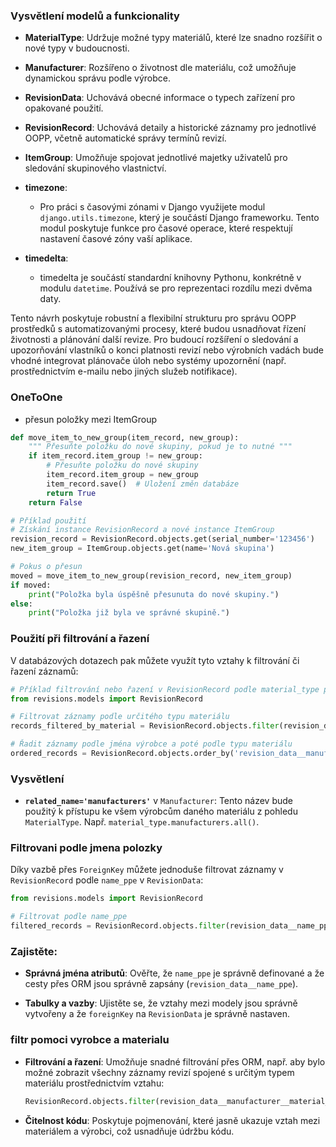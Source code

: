 ### Vysvětlení modelů a funkcionality

- **MaterialType**: Udržuje možné typy materiálů, které lze snadno rozšířit o nové typy v budoucnosti.

- **Manufacturer**: Rozšířeno o životnost dle materiálu, což umožňuje dynamickou správu podle výrobce.

- **RevisionData**: Uchovává obecné informace o typech zařízení pro opakované použití.

- **RevisionRecord**: Uchovává detaily a historické záznamy pro jednotlivé OOPP, včetně automatické správy termínů revizí.

- **ItemGroup**: Umožňuje spojovat jednotlivé majetky uživatelů pro sledování skupinového vlastnictví.

- **timezone**:
   - Pro práci s časovými zónami v Django využijete modul `django.utils.timezone`, který je součástí Django frameworku. Tento modul poskytuje funkce pro časové operace, které respektují nastavení časové zóny vaší aplikace.

- **timedelta**:
   - timedelta je součástí standardní knihovny Pythonu, konkrétně v modulu `datetime`. Používá se pro reprezentaci rozdílu mezi dvěma daty.


Tento návrh poskytuje robustní a flexibilní strukturu pro správu OOPP prostředků s automatizovanými procesy, které budou 
usnadňovat řízení životnosti a plánování další revize. Pro budoucí rozšíření o sledování a upozorňování vlastníků o konci 
platnosti revizí nebo výrobních vadách bude vhodné integrovat plánovače úloh nebo systémy upozornění 
(např. prostřednictvím e-mailu nebo jiných služeb notifikace).



### OneToOne
- přesun položky mezi ItemGroup

```python
def move_item_to_new_group(item_record, new_group):
    """ Přesuňte položku do nové skupiny, pokud je to nutné """
    if item_record.item_group != new_group:
        # Přesuňte položku do nové skupiny
        item_record.item_group = new_group
        item_record.save()  # Uložení změn databáze
        return True
    return False

# Příklad použití
# Získání instance RevisionRecord a nové instance ItemGroup
revision_record = RevisionRecord.objects.get(serial_number='123456')
new_item_group = ItemGroup.objects.get(name='Nová skupina')

# Pokus o přesun
moved = move_item_to_new_group(revision_record, new_item_group)
if moved:
    print("Položka byla úspěšně přesunuta do nové skupiny.")
else:
    print("Položka již byla ve správné skupině.")
```

### Použití při filtrování a řazení

V databázových dotazech pak můžete využít tyto vztahy k filtrování či řazení záznamů:

```python
# Příklad filtrování nebo řazení v RevisionRecord podle material_type přes vztah na Manufacturer
from revisions.models import RevisionRecord

# Filtrovat záznamy podle určitého typu materiálu
records_filtered_by_material = RevisionRecord.objects.filter(revision_data__manufacturer__material_type__name='Aluminum')

# Řadit záznamy podle jména výrobce a poté podle typu materiálu
ordered_records = RevisionRecord.objects.order_by('revision_data__manufacturer__name', 'revision_data__manufacturer__material_type__name')
```

### Vysvětlení

- **`related_name='manufacturers'`** v `Manufacturer`: Tento název bude použitý k přístupu ke všem výrobcům daného materiálu z pohledu `MaterialType`. Např. `material_type.manufacturers.all()`.

### Filtrovani podle jmena polozky

Díky vazbě přes `ForeignKey` můžete jednoduše filtrovat záznamy v `RevisionRecord` podle `name_ppe` v `RevisionData`:

```python
from revisions.models import RevisionRecord

# Filtrovat podle name_ppe
filtered_records = RevisionRecord.objects.filter(revision_data__name_ppe='Název PPE')
```

### Zajistěte:

- **Správná jména atributů**: Ověřte, že `name_ppe` je správně definované a že cesty přes ORM jsou správně zapsány (`revision_data__name_ppe`).
  
- **Tabulky a vazby**: Ujistěte se, že vztahy mezi modely jsou správně vytvořeny a že `foreignKey` na `RevisionData` je správně nastaven.

### filtr pomoci vyrobce a materialu 

- **Filtrování a řazení**: Umožňuje snadné filtrování přes ORM, např. aby bylo možné zobrazit všechny záznamy revizí spojené s určitým typem materiálu prostřednictvím vztahu:
  ```python
  RevisionRecord.objects.filter(revision_data__manufacturer__material_type__name='Some Material')
  ```
- **Čitelnost kódu**: Poskytuje pojmenování, které jasně ukazuje vztah mezi materiálem a výrobci, což usnadňuje údržbu kódu.

